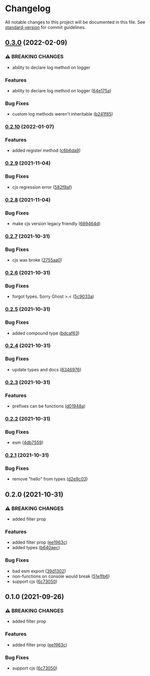 # Changelog

All notable changes to this project will be documented in this file. See [standard-version](https://github.com/conventional-changelog/standard-version) for commit guidelines.

## [0.3.0](https://github.com/jakobrosenberg/consolite/compare/v0.2.10...v0.3.0) (2022-02-09)


### ⚠ BREAKING CHANGES

* ability to declare log method on logger

### Features

* ability to declare log method on logger ([64e175a](https://github.com/jakobrosenberg/consolite/commit/64e175a707a12d1e11305ec6d8e549ed94ceb5fe))


### Bug Fixes

* custom log methods weren't inheritable ([b241f85](https://github.com/jakobrosenberg/consolite/commit/b241f856632b0be8568f58efe2f84f1ec047e5e8))

### [0.2.10](https://github.com/jakobrosenberg/consolite/compare/v0.2.9...v0.2.10) (2022-01-07)


### Features

* added register method ([c6b6da9](https://github.com/jakobrosenberg/consolite/commit/c6b6da920c124e89b8fafb628bcaa5fd86e2474c))

### [0.2.9](https://github.com/jakobrosenberg/consolite/compare/v0.2.8...v0.2.9) (2021-11-04)


### Bug Fixes

* cjs regression error ([582f9af](https://github.com/jakobrosenberg/consolite/commit/582f9aff809433fb970a3f737bba5eefd3546853))

### [0.2.8](https://github.com/jakobrosenberg/consolite/compare/v0.2.7...v0.2.8) (2021-11-04)


### Bug Fixes

* make cjs version legacy friendly ([689464d](https://github.com/jakobrosenberg/consolite/commit/689464db673fe62d830048f46af853085fcf584b))

### [0.2.7](https://github.com/jakobrosenberg/consolite/compare/v0.2.6...v0.2.7) (2021-10-31)


### Bug Fixes

* cjs was broke ([2755aa0](https://github.com/jakobrosenberg/consolite/commit/2755aa0a1a4d63f48d8304203d9cc5febdb13206))

### [0.2.6](https://github.com/jakobrosenberg/consolite/compare/v0.2.5...v0.2.6) (2021-10-31)


### Bug Fixes

* forgot types. Sorry Ghost >.< ([5c9033a](https://github.com/jakobrosenberg/consolite/commit/5c9033a21856902944f38ff6ae605320c21a9a1f))

### [0.2.5](https://github.com/jakobrosenberg/consolite/compare/v0.2.4...v0.2.5) (2021-10-31)


### Bug Fixes

* added compound type ([bdcaf63](https://github.com/jakobrosenberg/consolite/commit/bdcaf63afca3c6861d413749c6d951d0feb735b8))

### [0.2.4](https://github.com/jakobrosenberg/consolite/compare/v0.2.3...v0.2.4) (2021-10-31)


### Bug Fixes

* update types and docs ([6346976](https://github.com/jakobrosenberg/consolite/commit/634697645900e0c8430384b3a08fed9eb85ad7b6))

### [0.2.3](https://github.com/jakobrosenberg/consolite/compare/v0.2.2...v0.2.3) (2021-10-31)


### Features

* prefixes can be functions ([d01948a](https://github.com/jakobrosenberg/consolite/commit/d01948acdb86a44fa7d6348b4faf87bc378eae3b))

### [0.2.2](https://github.com/jakobrosenberg/consolite/compare/v0.2.1...v0.2.2) (2021-10-31)


### Bug Fixes

* esm ([4db7559](https://github.com/jakobrosenberg/consolite/commit/4db7559213b9f31b0382c1b31b2f881d66e1361c))

### [0.2.1](https://github.com/jakobrosenberg/consolite/compare/v0.2.0...v0.2.1) (2021-10-31)


### Bug Fixes

* remove "hello" from types ([d2e9c03](https://github.com/jakobrosenberg/consolite/commit/d2e9c035b1af03d8b73276169d3458cc12adfc66))

## 0.2.0 (2021-10-31)


### ⚠ BREAKING CHANGES

* added filter prop

### Features

* added filter prop ([ee1963c](https://github.com/jakobrosenberg/consolite/commit/ee1963cdd2518b21c31c4dc2974f06559214e6bd))
* added types ([b640aec](https://github.com/jakobrosenberg/consolite/commit/b640aece74c891de24e04dbbccb78924af97a214))


### Bug Fixes

* bad esm export ([39d1302](https://github.com/jakobrosenberg/consolite/commit/39d1302d13c5a319f5d95f8df60db781c500dd00))
* non-functions on console would break ([51e1fb6](https://github.com/jakobrosenberg/consolite/commit/51e1fb67cd459066b00c959e4e5e1b20066742ee))
* support cjs ([6c73050](https://github.com/jakobrosenberg/consolite/commit/6c73050d6f02f95d0e0e33effb8987881b28421a))

## 0.1.0 (2021-09-26)


### ⚠ BREAKING CHANGES

* added filter prop

### Features

* added filter prop ([ee1963c](https://github.com/jakobrosenberg/consolite/commit/ee1963cdd2518b21c31c4dc2974f06559214e6bd))


### Bug Fixes

* support cjs ([6c73050](https://github.com/jakobrosenberg/consolite/commit/6c73050d6f02f95d0e0e33effb8987881b28421a))
